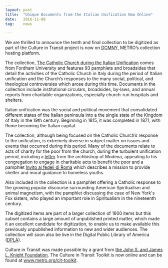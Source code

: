 ```yaml
---
layout: post
title:  "Unique Documents from the Italian Unification Now Online"
date:   2016-11-08
tag:	news

---
```

We are thrilled to announce the tenth and final collection to be digitized as part of the Culture in Transit project is now on [DCMNY](http://dcmny.org/), METRO’s collection hosting platform.

The collection, [The Catholic Church during the Italian Unification](http://dcmny.org/content/fordham-university-catholic-church-during-italian-unification) comes from Fordham University and features 93 pamphlets and broadsides that detail the activities of the Catholic Church in Italy during the period of Italian unification and the Church’s responses to the many social, political, and theological controversies which arose during this time. Documents in the collection include institutional circulars, broadsides, by-laws, and annual reports from charitable organizations, especially church-run hospitals and shelters.

Italian unification was the social and political movement that consolidated different states of the Italian peninsula into a the single state of the Kingdom of Italy in the 19th century. Beginning in 1815, it was completed in 1871, with Rome becoming the Italian capital.

The collection, although being focused on the Catholic Church’s response to the unification, is extremely diverse in subject matter on issues and events that occurred during this period. Many of the documents relate to acts of charity for the poor from the church, during the turbulent unification period, including a [letter](http://dcmny.org/islandora/object/fu%3A295#page/1/mode/2up) from the archbishop of Modena, appealing to his congregation to engage in charitable acts to benefit the poor and a pamphlet [Invito ai fedeli di Roma](http://dcmny.org/islandora/object/fu%3A318#page/1/mode/2up) which describes a mission to provide shelter and moral guidance to homeless youths.

Also included in the collection is a pamphlet offering a Catholic response to the growing popular discourse surrounding American Spiritualism and animal magnetism, with the pamphlet discussing the case of New York's Fox sisters, who played an important role in Spiritualism in the nineteenth century.

The digitized items are part of a larger collection of 1600 items but this subset contains a large amount of unpublished printed matter, which made it an excellent candidate for digitization, to enable us to make available this previously unpublished information to new and wider audiences. The collection will soon also be live in the Digital Public Library of America ([DPLA](https://dp.la/)).

Culture in Transit was made possible by a grant from [the John S. and James L. Knight Foundation](http://www.knightfoundation.org/). The Culture in Transit Toolkit is now online and can be found at www.metro.org/cit-toolkit.
